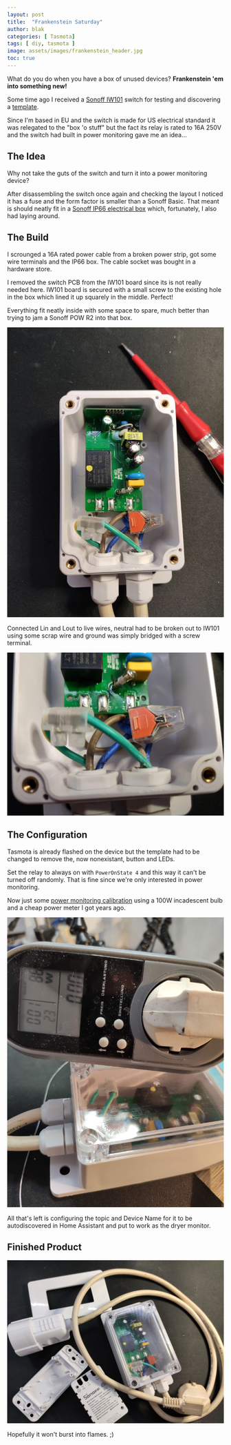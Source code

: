 ```yaml
---
layout: post
title:  "Frankenstein Saturday"
author: blak
categories: [ Tasmota]
tags: [ diy, tasmota ]
image: assets/images/frankenstein_header.jpg
toc: true
---
```


What do you do when you have a box of unused devices? **Frankenstein 'em into something new!**

Some time ago I received a [Sonoff IW101](http://s.click.aliexpress.com/e/_dU9bwtx) switch for testing and discovering a [template](https://templates.blakadder.com/sonoff_IW101.html). 

Since I'm based in EU and the switch is made for US electrical standard it was relegated to the "box 'o stuff" but the fact its relay is rated to 16A 250V and the switch had built in power monitoring gave me an idea...

## The Idea

Why not take the guts of the switch and turn it into a power monitoring device? 

After disassembling the switch once again and checking the layout I noticed it has a fuse and the form factor is smaller than a Sonoff Basic. That meant is should neatly fit in a [Sonoff IP66 electrical box](http://s.click.aliexpress.com/e/_d9mwqAN) which, fortunately, I also had laying around. 

## The Build

I scrounged a 16A rated power cable from a broken power strip, got some wire terminals and the IP66 box. The cable socket was bought in a hardware store.

I removed the switch PCB from the IW101 board since its is not really needed here. IW101 board is secured with a small screw to the existing hole in the box which lined it up squarely in the middle. Perfect!

Everything fit neatly inside with some space to spare, much better than trying to jam a Sonoff POW R2 into that box. 

![](/assets/images/frankenstein_1.jpg)


Connected Lin and Lout to live wires, neutral had to be broken out to IW101 using some scrap wire and ground was simply bridged with a screw terminal.

![](/assets/images/frankenstein_2.jpg)

## The Configuration

Tasmota is already flashed on the device but the template had to be changed to remove the, now nonexistant, button and LEDs.

Set the relay to always on with `PowerOnState 4` and this way it can't be turned off randomly. That is fine since we're only interested in power monitoring.

Now just some [power monitoring calibration](https://tasmota.github.io/docs/Power-Monitoring-Calibration/) using a 100W incadescent bulb and a cheap power meter I got years ago.

![](/assets/images/frankenstein_3.jpg)

All that's left is configuring the topic and Device Name for it to be autodiscovered in Home Assistant and put to work as the dryer monitor.

## Finished Product

![](/assets/images/frankenstein.jpg)

Hopefully it won't burst into flames. ;)
